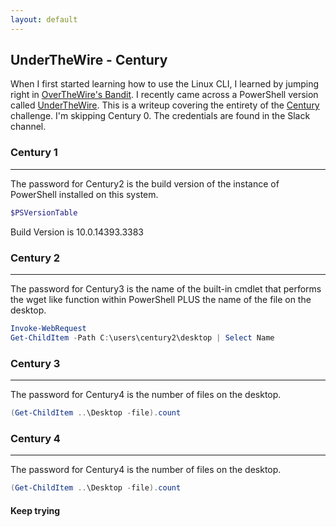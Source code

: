 ```yaml
---
layout: default
---
```


## UnderTheWire - Century

When I first started learning how to use the Linux CLI, I learned by jumping right in [OverTheWire's Bandit](https://overthewire.org/wargames/bandit/). I recently came across a PowerShell version called [UnderTheWire](https://underthewire.tech/wargames.htm). This is a writeup covering the entirety of the [Century](https://underthewire.tech/century/century.htm) challenge. I'm skipping Century 0. The credentials are found in the Slack channel.

### Century 1
---
The password for Century2 is the build version of the instance of PowerShell installed on this system. 

```PowerShell
$PSVersionTable
```

Build Version is 10.0.14393.3383

### Century 2
---
The password for Century3 is the name of the built-in cmdlet that performs the wget like function within PowerShell PLUS the name of the file on the desktop.

```powershell
Invoke-WebRequest
Get-ChildItem -Path C:\users\century2\desktop | Select Name
```

### Century 3
---
The password for Century4 is the number of files on the desktop. 

```powershell
(Get-ChildItem ..\Desktop -file).count
```

### Century 4
---
The password for Century4 is the number of files on the desktop. 

```powershell
(Get-ChildItem ..\Desktop -file).count
```

#### Keep trying
